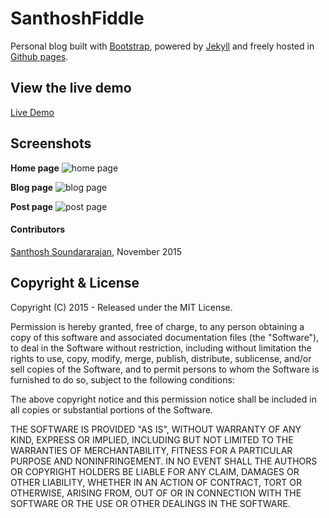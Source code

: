 
# SanthoshFiddle

Personal blog built with [Bootstrap](http://getbootstrap.com/), powered by [Jekyll](http://jekyllrb.com/) and freely
hosted in [Github pages](https://pages.github.com/).


## View the live demo

[Live Demo](https://www.santhoshfiddle.com)


## Screenshots

**Home page**
![home page](http://www.santhoshfiddle.com/static/img/home.png)

**Blog page**
![blog page](http://www.santhoshfiddle.com/static/img/blog.png)

**Post page**
![post page](http://www.santhoshfiddle.com/static/img/post.png)


#### Contributors

[Santhosh Soundararajan](https://github.com/Santhosh114), November 2015


## Copyright & License

Copyright (C) 2015 - Released under the MIT License.

Permission is hereby granted, free of charge, to any person obtaining a copy of this software and associated documentation files (the "Software"), to deal in the Software without restriction, including without limitation the rights to use, copy, modify, merge, publish, distribute, sublicense, and/or sell copies of the Software, and to permit persons to whom the Software is furnished to do so, subject to the following conditions:

The above copyright notice and this permission notice shall be included in all copies or substantial portions of the Software.

THE SOFTWARE IS PROVIDED "AS IS", WITHOUT WARRANTY OF ANY KIND, EXPRESS OR IMPLIED, INCLUDING BUT NOT LIMITED TO THE WARRANTIES OF MERCHANTABILITY, FITNESS FOR A PARTICULAR PURPOSE AND
NONINFRINGEMENT. IN NO EVENT SHALL THE AUTHORS OR COPYRIGHT HOLDERS BE LIABLE FOR ANY CLAIM, DAMAGES OR OTHER LIABILITY, WHETHER IN AN ACTION OF CONTRACT, TORT OR OTHERWISE, ARISING FROM, OUT OF OR IN CONNECTION WITH THE SOFTWARE OR THE USE OR OTHER DEALINGS IN THE SOFTWARE.
